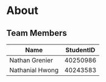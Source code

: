 # About

## Team Members

| Name            | StudentID |
| --------------- | --------- |
| Nathan Grenier  | 40250986  |
| Nathanial Hwong | 40243583  |